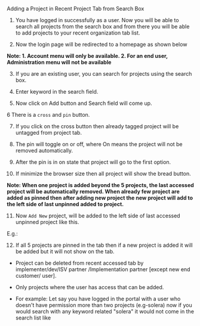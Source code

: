Adding a Project in Recent Project Tab from Search Box

1. You have logged in successfully as a user. Now  you will be able to search all projects from the search box and from there you will be able to add projects to your recent organization tab list. 

2. Now the login page will be redirected to a homepage as shown below


**Note: 1. Account menu will only be available.
      2. For an end user, Administration menu will not be available**

3. If you are an existing user, you can search for projects using the search box.

4. Enter  keyword in the search field.

5. Now click on Add button and Search field will come up.

6 There is a `cross` and `pin` button. 

7. If you click on the cross button then already tagged project will be untagged from project tab.

8. The pin will toggle on or off, where On means the project will not be removed automatically.

9. After the pin is in on state that project will go to the first option.


10. If minimize the browser size then all project will show the bread button.

**Note: When one project is added beyond the 5 projects, the last accessed project will be automatically removed.
When already few project are added as pinned then after adding new project the new project will add to the left 
side of last unpinned added to project.**

11. Now `Add New` project, will be added to the left side of last accessed unpinned project like this. 

E.g.:

12. If all 5 projects are pinned in the tab then if a new project is added it will be added but it will not show on the tab.

* Project can be deleted from recent accessed tab by implementer/dev/ISV partner /Implementation partner  [except new end customer/ user].

* Only projects where the user has access that can be added.

* For example: Let say you have logged in the portal with a user who doesn't have permission more than two projects (e.g-solera) now if you would search with any keyword related "solera"  it would not come in the search list like
